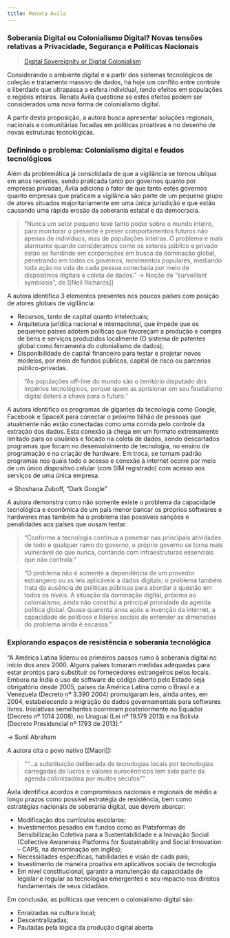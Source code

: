 ```yaml
---
title: Renata Avila
---
```


### Soberania Digital ou Colonialismo Digital? Novas tensões relativas a Privacidade, Segurança e Políticas Nacionais


> <a href="https://sur.conectas.org/en/digital-sovereignty-or-digital-colonialism/">Digital Sovereignity or Digital Colonialism</a>

Considerando o ambiente digital e a partir dos sistemas tecnológicos de coleção e tratamento massivo de dados, há hoje um conflito entre controle e liberdade que ultrapassa a esfera individual, tendo efeitos em populações e regiões inteiras. Renata Ávila questiona se estes efeitos podem ser considerados uma nova forma de colonialismo digital.

A partir desta proposição, a autora busca apresentar soluções regionais, nacionais e comunitárias focadas em políticas proativas e no desenho de novas estruturas tecnológicas. 

### Definindo o problema: Colonialismo digital e feudos tecnológicos

Além da problemática já consolidada de que a vigilância se tornou ubíqua em anos recentes, sendo praticada tanto por governos quanto por empresas privadas, Ávila adiciona o fator de que tanto estes governos quanto empresas que praticam a vigilância são parte de um pequeno grupo de atores situados majoritariamente em uma única jurisdição e que estão causando uma rápida erosão da soberania estatal e da democracia. 

> “Nunca um setor pequeno teve tanto poder sobre o mundo inteiro, para monitorar o presente e prever comportamentos futuros não apenas de indivíduos, mas de populações inteiras. O problema é mais alarmante quando consideramos como os setores público e privado estão se fundindo em corporações em busca da dominação global, penetrando em todos os governos, movimentos populares, mediando toda ação na vida de cada pessoa conectada por meio de dispositivos digitais e coleta de dados.” 
→ Noção de “surveillant symbiosis”, de [[Neil Richards]]

A autora identifica 3 elementos presentes nos poucos países com posição de atores globais de vigilância:
- Recursos, tanto de capital quanto intelectuais;
- Arquitetura jurídica nacional e internacional, que impede que os pequenos países adotem políticas que favoreçam a produção e compra de bens e serviços produzidos localmente (O sistema de patentes global como ferramenta do colonialismo de dados);
- Disponibilidade de capital financeiro para testar e projetar novos modelos, por meio de fundos públicos, capital de risco ou parcerias público-privadas. 

> “As populações off-line do mundo são o território disputado dos impérios tecnológicos, porque quem as aprisionar em seu feudalismo digital deterá a chave para o futuro.”

A autora identifica os programas de gigantes da tecnologia como Google, Facebook e SpaceX para conectar o próximo bilhão de pessoas que atualmente não estão conectadas como uma corrida pelo controle da extração dos dados. Esta conexão já chega em um formato extremamente limitado para os usuários e focado na coleta de dados, sendo descartados programas que focam no desenvolvimento de tecnologia, no ensino de programação e na criação de hardware. Em troca, se tornam padrão programas nos quais todo o acesso e conexão à internet ocorre por meio de um único dispositivo celular (com SIM registrado) com acesso aos serviços de uma única empresa. 

→ Shoshana Zuboff, “Dark Google”

A autora demonstra como não somente existe o problema da capacidade tecnológica e econômica de um país menor bancar os próprios softwares e hardwares mas também há o problema das possíveis sanções e penalidades aos países que ousam tentar. 

> “Conforme a tecnologia continua a penetrar nas principais atividades de todo e qualquer ramo do governo, o próprio governo se torna mais vulnerável do que nunca, contando com infraestruturas essenciais que não controla.”

> “O problema não é somente a dependência de um provedor estrangeiro ou as leis aplicáveis ​​a dados digitais; o problema também trata da ausência de políticas públicas para abordar a questão em todos os níveis. A situação da dominação digital, próxima ao colonialismo, ainda não constitui a principal prioridade da agenda política global. Quase quarenta anos após a invenção da internet, a capacidade de políticos e líderes sociais de entender as dimensões do problema ainda é escassa.” 

### Explorando espaços de resistência e soberania tecnológica

“A América Latina liderou os primeiros passos rumo à soberania digital no início dos anos 2000. Alguns países tomaram medidas adequadas para estar prontos para substituir os fornecedores estrangeiros pelos locais. Embora na Índia o uso de software de código aberto pelo Estado seja obrigatório desde 2005, países da América Latina como o Brasil e a Venezuela (Decreto nº 3.390 2004) promulgaram leis, ainda antes, em 2004, estabelecendo a migração de dados governamentais para softwares livres. Iniciativas semelhantes ocorreram posteriormente no Equador (Decreto nº 1014 2008), no Uruguai (Lei nº 19.179 2013) e na Bolívia (Decreto Presidencial nº 1793 de 2013).” 

→ Sunil Abraham

A autora cita o povo nativo [[Maori]]: 
> ““…a substituição deliberada de tecnologias locais por tecnologias carregadas de lucros e valores eurocêntricos tem sido parte da agenda colonizadora por muitos séculos””

Ávila identifica acordos e compromissos nacionais e regionais de médio a longo prazos como possível estratégia de resistência, bem como estratégias nacionais de soberania digital, que devem abarcar:
- Modificação dos currículos escolares;
- Investimentos pesados em fundos como as Plataformas de Sensibilização Coletiva para a Sustentabilidade e a Inovação Social (Collective Awareness Platforms for Sustainability and Social Innovation – CAPS, na denominação em inglês);
- Necessidades específicas, habilidades e visão de cada país;
- Investimento de maneira proativa em aplicativos sociais de tecnologia
- Em nível constitucional, garantir a manutenção da capacidade de legislar e regular as tecnologias emergentes e seu impacto nos direitos fundamentais de seus cidadãos.

Em conclusão, as políticas que vencem o colonialismo digital são:
- Enraizadas na cultura local;
- Descentralizadas;
- Pautadas pela lógica da produção digital aberta 


